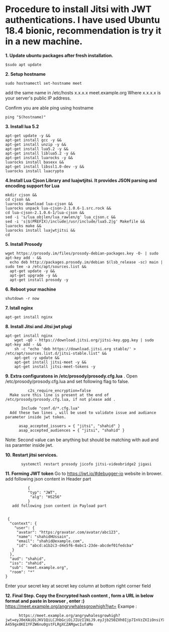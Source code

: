 # Procedure to install Jitsi with JWT authentications. I have used Ubuntu 18.4 bionic, recommendation is try it in a new machine.

**1. Update ubuntu packages after fresh installation.**
 
    $sudo apt update

**2. Setup hostname**

    sudo hostnamectl set-hostname meet
  
  add the same name in /etc/hosts
     x.x.x.x meet.example.org
  Where x.x.x.x is your server's public IP address.
  
  Confirm you are able ping using hostname 
         
    ping "$(hostname)"
 
**3. Install lua 5.2**
    
    apt-get update -y &&
    apt-get install gcc -y &&
    apt-get install unzip -y &&
    apt-get install lua5.2 -y &&
    apt-get install liblua5.2 -y &&
    apt-get install luarocks -y &&
    luarocks install basexx &&
    apt-get install libssl1.0-dev -y &&
    luarocks install luacrypto 
  
 **4.Install Lua Cjson Library and luajwtjitsi. It provides JSON parsing and encoding support for Lua**
    
    mkdir cjson &&
    cd cjson &&
    luarocks download lua-cjson &&
    luarocks unpack lua-cjson-2.1.0.6-1.src.rock &&
    cd lua-cjson-2.1.0.6-1/lua-cjson &&
    sed -i 's/lua_objlen/lua_rawlen/g' lua_cjson.c &&
    sed -i 's|$(PREFIX)/include|/usr/include/lua5.2|g' Makefile &&
    luarocks make &&
    luarocks install luajwtjitsi &&
    cd
  
 **5. Install Prosody**
    
    wget https://prosody.im/files/prosody-debian-packages.key -O- | sudo apt-key add - &&
      echo deb http://packages.prosody.im/debian $(lsb_release -sc) main | sudo tee -a /etc/apt/sources.list &&
      apt-get update -y &&
      apt-get upgrade -y &&
      apt-get install prosody -y 
   
   **6. Reboot your machine**
    
    shutdown -r now
   
   **7. Istall nginx**
    
    apt-get install nginx 
         
   **8. Install Jitsi and Jitsi jwt plugi**
    
    apt-get install nginx 
        wget -qO - https://download.jitsi.org/jitsi-key.gpg.key | sudo apt-key add - &&
        sh -c "echo 'deb https://download.jitsi.org stable/' > /etc/apt/sources.list.d/jitsi-stable.list" &&
        apt-get -y update &&
        apt-get install jitsi-meet -y &&
        apt-get install jitsi-meet-tokens -y
    
  **9. Extra configuratons in /etc/prosody/prosody.cfg.lua** .
      Open /etc/prosody/prosody.cfg.lua and set following flag to false.
   
              c2s_require_encryption=false
      Make sure this line is present at the end of /etc/prosody/prosody.cfg.lua, if not please add .
           
           Include "conf.d/*.cfg.lua"
      Add these two lines , will be used to validate issue and audiance parameter inside jwt token.
        
          asap_accepted_issuers = { "jitsi", "shahid" }
          asap_accepted_audiences = { "jitsi", "shahid" }
        
   Note: Second value can be anything but should be matching with aud and iss paramter inside jwt.
     
   **10. Restart jitsi services.**
     
           systemctl restart prosody jicofo jitsi-videobridge2 jigasi
          
   **11. Forming JWT token**
        Go to https://jwt.io/#debugger-io website in brower.
        add following json content in Header part
         
              {
              "typ": "JWT",
               "alg": "HS256"
              }     
       add following json content in Payload part
        
      
     {
      "context": {
        "user": {
         "avatar": "https:/gravatar.com/avatar/abc123",
         "name": "shahidHUssain",
         "email": "shahid@example.com",
         "id": "abcd:a1b2c3-d4e5f6-0abc1-23de-abcdef01fedcba"
       }
      },
      "aud": "shahid",
      "iss": "shahid",
      "sub": "meet.example.org",
      "room": "*"
    }
    
  Enter your secret key at secret key column at bottom right corner field
    
 **12. Final Step. Copy the Encrypted hash content , form a URL in below format and paste in browser , enter :)**
        https://meet.example.org/angrywhalesgrowhigh?jwt=<Token>
        Exampe : 
  
          https://meet.example.org/angrywhalesgrowhigh?jwt=eyJ0eXAiOiJKV1QiLCJhbGciOiJIUzI1NiJ9.eyJjb250ZXh0Ijp7InVzZXIiOnsiYXZhdGFyIjoiaHR0cHM6L2dyYXZhdGFyLmNvbS9hdmF0YXIvYWJjMTIzIiwibmFtZSI6InNoYWhpZEhVc3NhaW4iLCJlbWFpbCI6InNoYWhpZEBleGFtcGxlLmNvbSIsImlkIjoiYWJjZDphMWIyYzMtZDRlNWY2LTBhYmMxLTIzZGUtYWJjZGVmMDFmZWRjYmEifX0sImF1ZCI6InNoYWhpZCIsImlzcyI6InNoYWhpZCIsInN1YiI6Im1lZXQuZXhhbXBsZS5vcmciLCJyb29tIjoiKiJ9.Ffj-A459gx8KE1YFZW6nu0gstFLRgXCZAMgwcIufaMo
